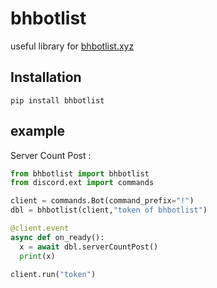 # bhbotlist 
useful library for [bhbotlist.xyz](https://bhbotlist.xyz)

## Installation
```
pip install bhbotlist
```
## example 
Server Count Post :
```python
from bhbotlist import bhbotlist
from discord.ext import commands

client = commands.Bot(command_prefix="!") 
dbl = bhbotlist(client,"token of bhbotlist")

@client.event
async def on_ready():
  x = await dbl.serverCountPost()
  print(x)

client.run("token")
```
